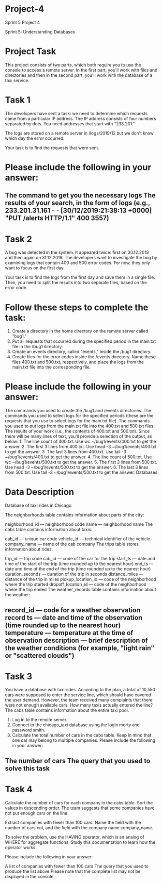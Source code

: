 # Project-4
Sprint 5 Project 4

Sprint 5: Understanding Databases


# Project Task
This project consists of two parts, which both require you to use the console to access a remote server. In the first part, you'll work with files and directories and then in the second part, you'll work with the database of a taxi service. 

# Task 1
The developers have sent a task: we need to determine which requests came from a particular IP address. The IP address consists of four numbers separated by dots. You need addresses that start with "233.201."

The logs are stored on a remote server in /logs/2019/12 but we don't know which day the error occurred.

Your task is to find the requests that were sent.

# Please include the following in your answer:

The command to get you the necessary logs
The results of your search, in the form of logs (e.g., 233.201.31.161 - - [30/12/2019:21:38:13 +0000] "PUT /alerts HTTP/1.1" 400 3557)
-------------------------------------------------------------------------------------------------------------------------------------

# Task 2
A bug was detected in the system. It appeared twice: first on 30.12.2019 and then again on 31.12.2019. The developers want to investigate the bug by examining logs that contain 400 and 500 error codes. For now, they only want to focus on the first day. 

Your task is to find the logs from the first day and save them in a single file. Then, you need to split the results into two separate files, based on the error code.

# Follow these steps to complete the task:

1. Сreate a directory in the home directory on the remote server called "bug1."
2. Put all requests that occurred during the specified period in the main.txt file in the /bug1 directory.
3. Create an events directory, called "events," inside the /bug1 directory.
4. Create files for the error codes inside the /events directory. Name these files 400.txt and 500.txt, respectively, and place the logs from the main.txt file into the corresponding file.
   
# Please include the following in your answer:

The commands you used to create the /bug1 and /events directories.
The commands you used to select logs for the specified periods (these are the requests that you use to select logs for the main.txt file).
The commands you used to put logs from the main.txt file into the 400.txt and 500.txt files.
The results of your work (i.e., the contents of 400.txt and 500.txt). Since there will be many lines of text, you'll provide a selection of the output, as below: 1. The line count of 400.txt. Use wc ~/bug1/events/400.txt to get the answer. 2. The first 3 lines from 400.txt. Use head -3 ~/bug1/events/400.txt to get the answer. 3. The last 3 lines from 400.txt. Use tail -3 ~/bug1/events/400.txt to get the answer. 4. The line count of 500.txt. Use wc ~/bug1/events/500.txt to get the answer. 5. The first 3 lines from 500.txt. Use head -3 ~/bug1/events/500.txt to get the answer. 6. The last 3 lines from 500.txt. Use tail -3 ~/bug1/events/500.txt to get the answer.
Databases
# Data Description
Database of taxi rides in Chicago:

The neighborhoods table contains information about parts of the city:

neighborhood_id — neighborhood code
name — neighborhood name
The cabs table contains information about taxis:

cab_id — unique car code
vehicle_id — technical identifier of the vehicle
company_name — name of the cab company
The trips table stores information about rides:

trip_id — trip code
cab_id — code of the car for the trip
start_ts — date and time of the start of the trip (time rounded up to the nearest hour)
end_ts — date and time of the end of the trip (time rounded up to the nearest hour)
duration_seconds — duration of the trip in seconds
distance_miles — distance of the trip in miles
pickup_location_id — code of the neighborhood where the trip started
dropoff_location_id — code of the neighborhood where the trip ended
The weather_records table contains information about the weather:

record_id — code for a weather observation record
ts — date and time of the observation (time rounded up to the nearest hour)
temperature — temperature at the time of observation
description — brief description of the weather conditions (for example, "light rain" or "scattered clouds")
------------------------------------------------------------------------------------------------------------


# Task 3
You have a database with taxi rides. According to the plan, a total of 10,550 cars were supposed to enter the service line, which should have covered the user demand. However, the team received many complaints that there were not enough available cars. How many taxis actually entered the line? The cabs table contains information about the entire taxi pool.

1. Log in to the remote server.
2. Connect to the chicago_taxi database using the login morty and password smith.
3. Calculate the total number of cars in the cabs table. Keep in mind that one car may belong to multiple companies.
Please include the following in your answer:

The number of cars
The query that you used to solve this task
--------------------------------------------------------------------------------------------------------------------------------------------
# Task 4
Calculate the number of cars for each company in the cabs table. Sort the values in descending order. The team suggests that some companies have not put enough cars on the line.

Extract companies with fewer than 100 cars. Name the field with the number of cars cnt, and the field with the company name company_name.

To solve the problem, use the HAVING operator, which is an analog of WHERE for aggregate functions. Study this documentation to learn how the operator works:

Please include the following in your answer:

A list of companies with fewer than 100 cars
The query that you used to produce the list above
Please note that the complete list may not be displayed in the console. 




